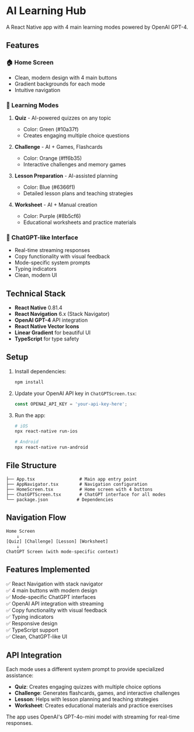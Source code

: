 # AI Learning Hub

A React Native app with 4 main learning modes powered by OpenAI GPT-4.

## Features

### 🏠 Home Screen
- Clean, modern design with 4 main buttons
- Gradient backgrounds for each mode
- Intuitive navigation

### 🎯 Learning Modes

1. **Quiz** - AI-powered quizzes on any topic
   - Color: Green (#10a37f)
   - Creates engaging multiple choice questions

2. **Challenge** - AI + Games, Flashcards
   - Color: Orange (#ff6b35)
   - Interactive challenges and memory games

3. **Lesson Preparation** - AI-assisted planning
   - Color: Blue (#6366f1)
   - Detailed lesson plans and teaching strategies

4. **Worksheet** - AI + Manual creation
   - Color: Purple (#8b5cf6)
   - Educational worksheets and practice materials

### 💬 ChatGPT-like Interface
- Real-time streaming responses
- Copy functionality with visual feedback
- Mode-specific system prompts
- Typing indicators
- Clean, modern UI

## Technical Stack

- **React Native** 0.81.4
- **React Navigation** 6.x (Stack Navigator)
- **OpenAI GPT-4** API integration
- **React Native Vector Icons**
- **Linear Gradient** for beautiful UI
- **TypeScript** for type safety

## Setup

1. Install dependencies:
   ```bash
   npm install
   ```

2. Update your OpenAI API key in `ChatGPTScreen.tsx`:
   ```typescript
   const OPENAI_API_KEY = 'your-api-key-here';
   ```

3. Run the app:
   ```bash
   # iOS
   npx react-native run-ios
   
   # Android
   npx react-native run-android
   ```

## File Structure

```
├── App.tsx                 # Main app entry point
├── AppNavigator.tsx        # Navigation configuration
├── HomeScreen.tsx          # Home screen with 4 buttons
├── ChatGPTScreen.tsx       # ChatGPT interface for all modes
└── package.json           # Dependencies
```

## Navigation Flow

```
Home Screen
    ↓
[Quiz] [Challenge] [Lesson] [Worksheet]
    ↓
ChatGPT Screen (with mode-specific context)
```

## Features Implemented

✅ React Navigation with stack navigator  
✅ 4 main buttons with modern design  
✅ Mode-specific ChatGPT interfaces  
✅ OpenAI API integration with streaming  
✅ Copy functionality with visual feedback  
✅ Typing indicators  
✅ Responsive design  
✅ TypeScript support  
✅ Clean, ChatGPT-like UI  

## API Integration

Each mode uses a different system prompt to provide specialized assistance:

- **Quiz**: Creates engaging quizzes with multiple choice options
- **Challenge**: Generates flashcards, games, and interactive challenges
- **Lesson**: Helps with lesson planning and teaching strategies
- **Worksheet**: Creates educational materials and practice exercises

The app uses OpenAI's GPT-4o-mini model with streaming for real-time responses.